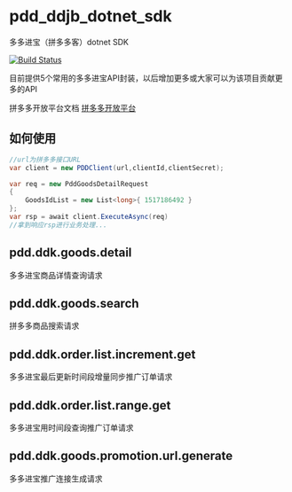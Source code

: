# pdd_ddjb_dotnet_sdk
多多进宝（拼多多客）dotnet SDK

[![Build Status](https://dev.azure.com/q932104843/Mango.PDD.DDJB/_apis/build/status/HahaMango.pdd_ddjb_dotnet_sdk?branchName=master)](https://dev.azure.com/q932104843/Mango.PDD.DDJB/_build/latest?definitionId=8&branchName=master)

目前提供5个常用的多多进宝API封装，以后增加更多或大家可以为该项目贡献更多的API

拼多多开放平台文档 [拼多多开放平台](https://open.pinduoduo.com/application/document/api?id=pdd.ddk.goods.detail)

## 如何使用

```csharp
//url为拼多多接口URL
var client = new PDDClient(url,clientId,clientSecret);

var req = new PddGoodsDetailRequest
{
    GoodsIdList = new List<long>{ 1517186492 }
};
var rsp = await client.ExecuteAsync(req)
//拿到响应rsp进行业务处理...
```

## pdd.ddk.goods.detail

多多进宝商品详情查询请求

## pdd.ddk.goods.search

拼多多商品搜索请求

## pdd.ddk.order.list.increment.get

多多进宝最后更新时间段增量同步推广订单请求

## pdd.ddk.order.list.range.get

多多进宝用时间段查询推广订单请求

## pdd.ddk.goods.promotion.url.generate

多多进宝推广连接生成请求